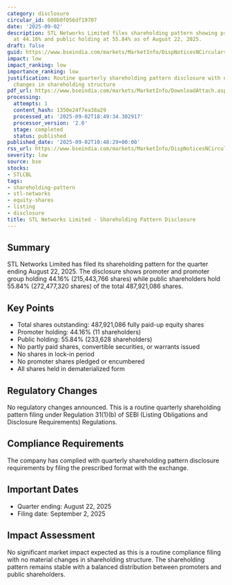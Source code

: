 ```yaml
---
category: disclosure
circular_id: 608b0f056df19707
date: '2025-09-02'
description: STL Networks Limited files shareholding pattern showing promoter holding
  at 44.16% and public holding at 55.84% as of August 22, 2025.
draft: false
guid: https://www.bseindia.com/markets/MarketInfo/DispNoticesNCirculars.aspx?Noticeid={2231073D-B3D7-4998-9242-B6C0A4C3DAD5}&noticeno=20250902-16&dt=09/02/2025&icount=16&totcount=59&flag=0
impact: low
impact_ranking: low
importance_ranking: low
justification: Routine quarterly shareholding pattern disclosure with no significant
  changes in shareholding structure
pdf_url: https://www.bseindia.com/markets/MarketInfo/DownloadAttach.aspx?id=20250902-16&attachedId=9ba21cf8-ef6f-4d4f-9b08-fc6cc5b78908
processing:
  attempts: 1
  content_hash: 1350e24f7ea38a29
  processed_at: '2025-09-02T18:49:34.302917'
  processor_version: '2.0'
  stage: completed
  status: published
published_date: '2025-09-02T10:48:29+00:00'
rss_url: https://www.bseindia.com/markets/MarketInfo/DispNoticesNCirculars.aspx?Noticeid={2231073D-B3D7-4998-9242-B6C0A4C3DAD5}&noticeno=20250902-16&dt=09/02/2025&icount=16&totcount=59&flag=0
severity: low
source: bse
stocks:
- STLCBL
tags:
- shareholding-pattern
- stl-networks
- equity-shares
- listing
- disclosure
title: STL Networks Limited - Shareholding Pattern Disclosure
---
```


## Summary

STL Networks Limited has filed its shareholding pattern for the quarter ending August 22, 2025. The disclosure shows promoter and promoter group holding 44.16% (215,443,766 shares) while public shareholders hold 55.84% (272,477,320 shares) of the total 487,921,086 shares.

## Key Points

- Total shares outstanding: 487,921,086 fully paid-up equity shares
- Promoter holding: 44.16% (11 shareholders)
- Public holding: 55.84% (233,628 shareholders)
- No partly paid shares, convertible securities, or warrants issued
- No shares in lock-in period
- No promoter shares pledged or encumbered
- All shares held in dematerialized form

## Regulatory Changes

No regulatory changes announced. This is a routine quarterly shareholding pattern filing under Regulation 31(1)(b) of SEBI (Listing Obligations and Disclosure Requirements) Regulations.

## Compliance Requirements

The company has complied with quarterly shareholding pattern disclosure requirements by filing the prescribed format with the exchange.

## Important Dates

- Quarter ending: August 22, 2025
- Filing date: September 2, 2025

## Impact Assessment

No significant market impact expected as this is a routine compliance filing with no material changes in shareholding structure. The shareholding pattern remains stable with a balanced distribution between promoters and public shareholders.